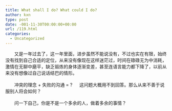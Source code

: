 ```yaml
---
title: What shall I do? What could I do?
author: kxn
type: post
date: -001-11-30T00:00:00+00:00
url: /119.html
categories:
  - Uncategorized
---
```


<div>
  　　又是一年过去了，这一年里面，进步虽然不能说没有，不过也实在有限，始终没有找到自己合适的定位，从来没有像现在这样迷茫过，时间在碌碌无为中消耗，激情在无聊中磨平，缺乏锻炼的身体逐渐变差，甚至连语言能力都下降了，以前从来没有想像过自己说话结巴的情形。
</div>

<div>
   
</div>

<div>
  　　冲突的理念 + 失败的沟通 = ?  　这问题大概用不到回答。那么从来不善于说服别人将会如何？
</div>

<div>
   
</div>

<div>
  　　问一下自己，你是不是一个多余的人，做着多余的事情？
</div>

<div>
       
</div>
